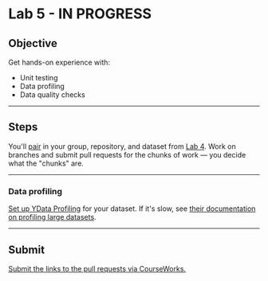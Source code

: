 # Lab 5 - IN PROGRESS

## Objective

Get hands-on experience with:

- Unit testing
- Data profiling
- Data quality checks

---

## Steps

You'll [pair](../docs/pairing.md) in your group, repository, and dataset from [Lab 4](lab_04.md). Work on branches and submit pull requests for the chunks of work — you decide what the "chunks" are.

---

### Data profiling

[Set up YData Profiling](../lectures/lecture_05_profiling.ipynb#ydata-profiling) for your dataset. If it's slow, see [their documentation on profiling large datasets](https://docs.profiling.ydata.ai/latest/features/big_data/).

---

## Submit

[Submit the links to the pull requests via CourseWorks.](https://courseworks2.columbia.edu/courses/210480/assignments)
